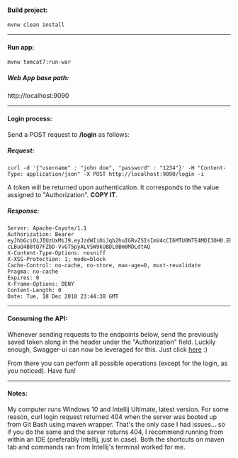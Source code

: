 #### Build project: 

`mvnw clean install`

---

#### Run app: 

`mvnw tomcat7:run-war`

##### Web App base path: 
http://localhost:9090

---

#### Login process:

Send a POST request to **/login** as follows:

##### Request:
`curl -d '{"username" : "john doe", "password" : "1234"}' -H "Content-Type: application/json" -X POST http://localhost:9090/login -i`
                
A token will be returned upon authentication. It corresponds to the value assigned to "Authorization". **COPY IT**.

##### Response:

```
Server: Apache-Coyote/1.1
Authorization: Bearer eyJhbGciOiJIUzUxMiJ9.eyJzdWIiOiJqb2huIGRvZSIsImV4cCI6MTU0NTE4MDI3OH0.ERepXs061Uwkc3r76O9fwDJtBvfbwAr5anjU0PZX-cLBuQ4B8tQ7FZbD-VvGT5pyALVSW9kUBDL0Bm0MDLdtAQ
X-Content-Type-Options: nosniff
X-XSS-Protection: 1; mode=block
Cache-Control: no-cache, no-store, max-age=0, must-revalidate
Pragma: no-cache
Expires: 0
X-Frame-Options: DENY
Content-Length: 0
Date: Tue, 18 Dec 2018 23:44:38 GMT
```

---

#### Consuming the API:

Whenever sending requests to the endpoints below, send the previously saved token along in the header
under the "Authorization" field. Luckily enough, Swagger-ui can now be leveraged for this. Just click [here](http://localhost:9090/swagger-ui.html) :)

From there you can perform all possible operations (except for the login, as you noticed). Have fun!

---
#### Notes:

My computer runs Windows 10 and Intellij Ultimate, latest version. For some reason, curl login request returned 404 when the server was booted 
up from Git Bash using maven wrapper. That's the only case I had issues... so if you do the same and the server returns 404, I recommend running
from within an IDE (preferably Intellij, just in case). Both the shortcuts on maven tab and commands ran from Intellij's terminal worked for me. 